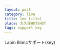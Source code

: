 ```yaml
---
layout: post
category: live
title: (no title)
place: 大久保HOTSHOT
tags: support key
---
```


Lapin Blancサポート(key)
